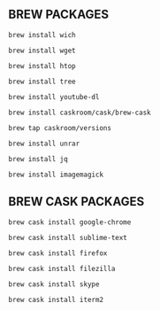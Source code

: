 ## BREW PACKAGES

```
brew install wich
```

```
brew install wget
```

```
brew install htop
```

```
brew install tree
```

```
brew install youtube-dl
```

```
brew install caskroom/cask/brew-cask
```

```
brew tap caskroom/versions
```

```
brew install unrar
```

```
brew install jq
```

```
brew install imagemagick
```


## BREW CASK PACKAGES

```
brew cask install google-chrome
```

```
brew cask install sublime-text
```

```
brew cask install firefox
```

```
brew cask install filezilla
```

```
brew cask install skype
```

```
brew cask install iterm2
```
